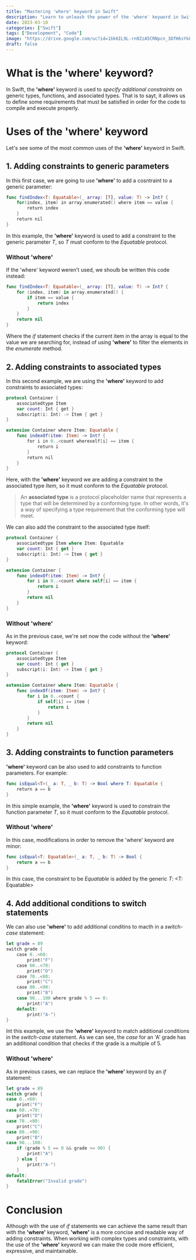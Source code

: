 ```yaml
---
title: "Mastering 'where' keyword in Swift"
description: "Learn to unleash the power of the 'where' keyword in Swift in order to define additional constraints on generic types, functions, and associated types. Discover hot to use it to specify requirements that must be satisfied in order for a piece of code to compile and execute properly."
date: 2023-03-10
categories: ["Swift"]
tags: ["Development", "Code"]
image: "https://drive.google.com/uc?id=1bk6IL9L-rn0ZzA5CRNpcn_3DfH6sYkLA"
draft: false
---
```


# What is the 'where' keyword?
In Swift, the **'where'** keyword is used to *specify additional constraints* on generic types, functions, and associated types. That is to sayt, it allows us to define some requirements that must be satisfied in order for the code to compile and execute properly.

# Uses of the 'where' keyword
Let's see some of the most common uses of the **'where'** keyword in Swift.

## 1. Adding constraints to generic parameters
In this first case, we are going to use **'where'** to add a cosntraint to a generic parameter:

```swift
func findIndex<T: Equatable>(_ array: [T], value: T) -> Int? {
    for(index, item) in array.enumerated() where item == value {
        return index
    }
    return nil
}
```
In this example, the **'where'** keyword is used to add a constraint to the generic parameter *T*, so *T* must conform to the *Equatable* protocol.

### Without 'where'
If the 'where' keyword weren't used, we shoulb be written this code instead:
```swift
func findIndex<T: Equatable>(_ array: [T], value: T) -> Int? {
    for (index, item) in array.enumerated() {
        if item == value {
            return index
        }
    }
    return nil
}
```
Where the *if* statement checks if the current item in the array is equal to the value we are searching for, instead of using **'where'** to filter the elements in the *enumerate* method.

## 2. Adding constraints to associated types
In this second example, we are using the **'where'** keyword to add constraints to associated types:
```swift
protocol Container {
    associatedtype Item
    var count: Int { get }
    subscript(i: Int) -> Item { get }
}

extension Container where Item: Equatable {
    func indexOf(item: Item) -> Int? {
        for i in 0..<count whereself[i] == item {
            return i
        }
        return nil
    }
}
```
Here,  with the **'where'** keyword we are adding a constraint to the associated type *Item*, so it must conform to the *Equatable* protocol.

> An **associated type** is a protocol placeholder name that represents a type that will be determined by a conforming type. In other words, it's a way of specifying a type requirement that the conforming type will meet.

We can also add the constraint to the associated type itself:
```swift
protocol Container {
    associatedtype Item where Item: Equatable
    var count: Int { get }
    subscript(i: Int) -> Item { get }
}

extension Container {
    func indexOf(item: Item) -> Int? {
        for i in 0..<count where self[i] == item {
            return i
        }
        return nil
    }
}
```

### Without 'where'
As in the previous case, we're set now the code without the **'where'** keyword:

```swift
protocol Container {
    associatedtype Item
    var count: Int { get }
    subscript(i: Int) -> Item { get }
}

extension Container where Item: Equatable {
    func indexOf(item: Item) -> Int? {
        for i in 0..<count {
            if self[i] == item {
                return i
            }
        }
        return nil
    }
}
```

## 3. Adding constraints to function parameters
**'where'** keyword can be also used to add constraints to function parameters. For example:
```swift
func isEqual<T>(_ a: T, _ b: T) -> Bool where T: Equatable {
    return a == b
}
```
In this simple example, the **'where'** keyword is used to constrain the function parameter *T*, so it must conform to the *Equatable* protocol.

### Without 'where'
In this case, modifications in order to remove the 'where' keyword are minor:
```swift
func isEqual<T: Equatable>(_ a: T, _ b: T) -> Bool {
    return a == b
}
```
In this case, the constraint to be *Equatable* is added by the generic *T*: <T: Equatable>
## 4. Add additional conditions to switch statements
We can also use **'where'** to add additional conditins to macth in a *switch-case* statement:
```swift
let grade = 89
switch grade {
    case 0..<60:
        print("F")
    case 60..<70:
        print("D")
    case 70..<80:
        print("C")
    case 80..<90:
        print("B")
    case 90...100 where grade % 5 == 0:
        print("A")
    default:
        print("A-")
}
```
Int this example, we use the **'where'** keyword to match additional conditions in the *switch-case* statement. As we can see, the *case* for an 'A' grade has an additional condition that checks if the grade is a multiple of 5.

### Without 'where'
As in previous cases, we can replace the **'where'** keyword by an *if* statement:
```swift
let grade = 89
switch grade {
case 0..<60:
    print("F")
case 60..<70:
    print("D")
case 70..<80:
    print("C")
case 80..<90:
    print("B")
case 90...100:
    if (grade % 5 == 0 && grade >= 90) {
        print("A")
    } else {
        print("A-")
    }
default:
    fatalError("Invalid grade")
}
```
# Conclusion
Although with the use of *if* statements we can achieve the same result than with the **'where'** keyword, **'where'** is a more concise and readable way of adding constraints. When working with complex types and constraints, with the use of the **'where'** keyword we can make the code more efficient, expressive, and maintainable.